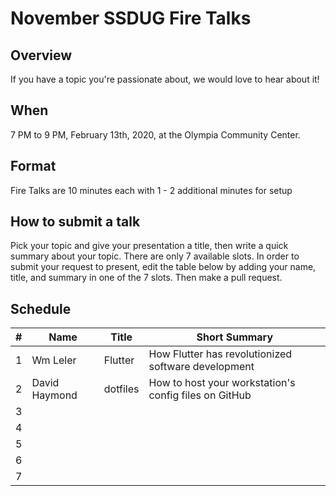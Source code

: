 # November SSDUG Fire Talks

## Overview

If you have a topic you're passionate about, we would love to hear about it!  

## When

7 PM to 9 PM, February 13th, 2020, at the Olympia Community Center. 

## Format

Fire Talks are 10 minutes each with 1 - 2 additional minutes for setup

## How to submit a talk

Pick your topic and give your presentation a title, then write a quick summary about your topic.  There are only 7 available slots.  In order to submit your request to present, edit the table below by adding your name, title, and summary in one of the 7 slots.  Then make a pull request. 

## Schedule

| #   | Name          | Title         | Short Summary   |
|---  |-------------- |-------------  |-----------------|
| 1   | Wm Leler      | Flutter       | How Flutter has revolutionized software development |
| 2   | David Haymond | dotfiles      | How to host your workstation's config files on GitHub |
| 3   |               |               |                 |
| 4   |               |               |                 |
| 5   |               |               |                 |
| 6   |               |               |                 |
| 7   |               |               |                 |
